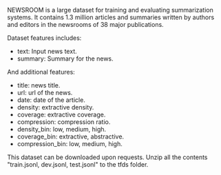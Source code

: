 NEWSROOM is a large dataset for training and evaluating summarization systems.
It contains 1.3 million articles and summaries written by authors and editors in
the newsrooms of 38 major publications.

Dataset features includes:

- text: Input news text.
- summary: Summary for the news.

And additional features:

- title: news title.
- url: url of the news.
- date: date of the article.
- density: extractive density.
- coverage: extractive coverage.
- compression: compression ratio.
- density_bin: low, medium, high.
- coverage_bin: extractive, abstractive.
- compression_bin: low, medium, high.

This dataset can be downloaded upon requests. Unzip all the contents
"train.jsonl, dev.jsonl, test.jsonl" to the tfds folder.
